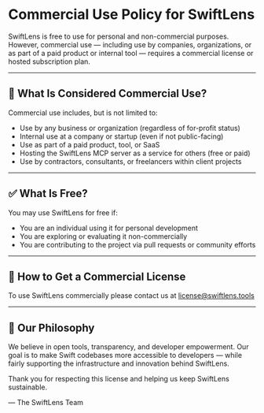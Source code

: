 # Commercial Use Policy for SwiftLens

SwiftLens is free to use for personal and non-commercial purposes. However, commercial use — including use by companies, organizations, or as part of a paid product or internal tool — requires a commercial license or hosted subscription plan.

---

## 💼 What Is Considered Commercial Use?

Commercial use includes, but is not limited to:

- Use by any business or organization (regardless of for-profit status)
- Internal use at a company or startup (even if not public-facing)
- Use as part of a paid product, tool, or SaaS
- Hosting the SwiftLens MCP server as a service for others (free or paid)
- Use by contractors, consultants, or freelancers within client projects

---

## ✅ What Is Free?

You may use SwiftLens for free if:

- You are an individual using it for personal development
- You are exploring or evaluating it non-commercially
- You are contributing to the project via pull requests or community efforts

---

## 🔑 How to Get a Commercial License

To use SwiftLens commercially please contact us at license@swiftlens.tools

---

## 🤝 Our Philosophy

We believe in open tools, transparency, and developer empowerment. Our goal is to make Swift codebases more accessible to developers — while fairly supporting the infrastructure and innovation behind SwiftLens.

Thank you for respecting this license and helping us keep SwiftLens sustainable.

— The SwiftLens Team
